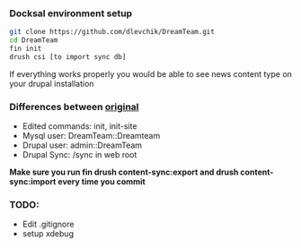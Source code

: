 ### Docksal environment setup
 
```bash
git clone https://github.com/dlevchik/DreamTeam.git
cd DreamTeam
fin init
drush csi [to import sync db]
```

If everything works properly you would be able to see news content type on your drupal installation

### Differences between [original](https://github.com/docksal/boilerplate-drupal9-composer) 
- Edited commands: init, init-site
- Mysql user: DreamTeam::Dreamteam
- Drupal user: admin::DreamTeam
- Drupal Sync: /sync in web root

**Make sure you run fin drush content-sync:export and drush content-sync:import every time you commit**


### TODO:
- Edit .gitignore
- setup xdebug